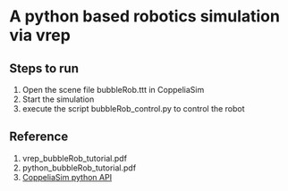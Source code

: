 # A python based robotics simulation via vrep


## Steps to run 
1. Open the scene file bubbleRob.ttt in CoppeliaSim
2. Start the simulation
3. execute the script bubbleRob_control.py to control the robot

## Reference
1. vrep_bubbleRob_tutorial.pdf
2. python_bubbleRob_tutorial.pdf
3. [CoppeliaSim python API](https://www.coppeliarobotics.com/helpFiles/en/remoteApiFunctionsPython.htm)